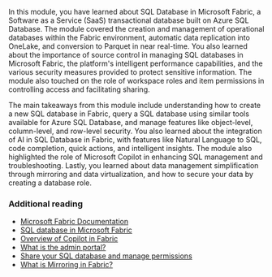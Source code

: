 In this module, you have learned about SQL Database in Microsoft Fabric, a Software as a Service (SaaS) transactional database built on Azure SQL Database. The module covered the creation and management of operational databases within the Fabric environment, automatic data replication into OneLake, and conversion to Parquet in near real-time. You also learned about the importance of source control in managing SQL databases in Microsoft Fabric, the platform's intelligent performance capabilities, and the various security measures provided to protect sensitive information. The module also touched on the role of workspace roles and item permissions in controlling access and facilitating sharing.

The main takeaways from this module include understanding how to create a new SQL database in Fabric, query a SQL database using similar tools available for Azure SQL Database, and manage features like object-level, column-level, and row-level security. You also learned about the integration of AI in SQL Database in Fabric, with features like Natural Language to SQL, code completion, quick actions, and intelligent insights. The module also highlighted the role of Microsoft Copilot in enhancing SQL management and troubleshooting. Lastly, you learned about data management simplification through mirroring and data virtualization, and how to secure your data by creating a database role.

### Additional reading

- [Microsoft Fabric Documentation](/azure/service-fabric?azure-portal=true)
- [SQL database in Microsoft Fabric](/fabric/database/sql/overview?azure-portal=true)
- [Overview of Copilot in Fabric](/fabric/get-started/copilot-fabric-overview?azure-portal=true)
- [What is the admin portal?](/fabric/admin/admin-center?azure-portal=true)
- [Share your SQL database and manage permissions](/fabric/database/sql/share-sql-manage-permission?azure-portal=true)
- [What is Mirroring in Fabric?](/fabric/database/mirrored-database/overview?azure-portal=true)

